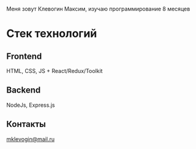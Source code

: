 
Меня зовут Клевогин Максим, изучаю программирование 8 месяцев

# Стек технологий 

## Frontend 
HTML, CSS, JS + React/Redux/Toolkit

## Backend 
NodeJs, Express.js

## Контакты

mklevogin@mail.ru
